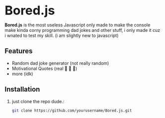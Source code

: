 <h1 style="display: flex; align-items: center; font-size: 40px; margin: 0;">
    Bored.js 
</h1>

<p><strong>Bored.js</strong> is the most useless Javascript only made to make the console make kinda corny programming dad jokes and other stuff, i only made it cuz i wnated to test my skill. (i am slightly new to javascript) </p>

## Features

- Random dad joke generator (not really random)
- Motivational Quotes (real 🤑 🤑 🤑)
- more (idk)

## Installation

1. just clone the repo dude.:
   ```bash
   git clone https://github.com/yourusername/Bored.js.git
